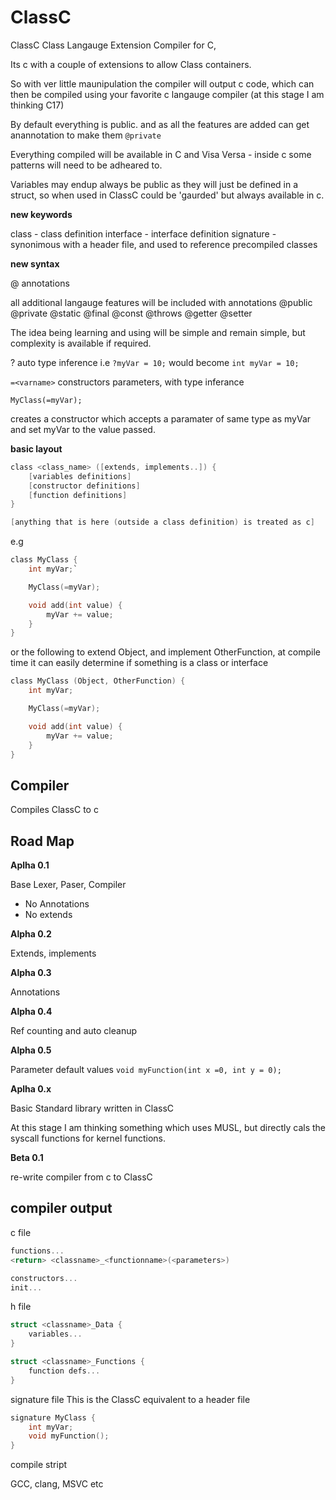 # ClassC
ClassC Class Langauge Extension Compiler for C, 

Its c with a couple of extensions to allow Class containers.

So with ver little maunipulation the compiler will output c code, which can then be compiled using your favorite c langauge compiler (at this stage I am thinking C17)

By default everything is public. and as all the features are added can get anannotation to make them `@private`

Everything compiled will be available in C and Visa Versa - inside c some patterns will need to be adheared to.

Variables may endup always be public as they will just be defined in a struct, so when used in ClassC could be 'gaurded' but always available in c.

**new keywords**

class - class definition
interface - interface definition
signature - synonimous with a header file, and used to reference precompiled classes

**new syntax**

@ annotations

all additional langauge features will be included with annotations
@public
@private
@static
@final
@const
@throws
@getter
@setter

The idea being learning and using will be simple and remain simple, but complexity is available if required.

? auto type inference
i.e
`?myVar = 10;` would become `int myVar = 10;`

`=<varname>` constructors parameters, with type inferance

`MyClass(=myVar);`

creates a constructor which accepts a paramater of same type as myVar and set myVar to the value passed.

**basic layout**

```c
class <class_name> ([extends, implements..]) {
    [variables definitions]
    [constructor definitions]
    [function definitions]
}

[anything that is here (outside a class definition) is treated as c]
```
e.g
```c
class MyClass {
    int myVar;`

    MyClass(=myVar);

    void add(int value) {
        myVar += value;
    }
}
```
or the following to extend Object, and implement OtherFunction,
at compile time it can easily determine if something is a class or interface
```c
class MyClass (Object, OtherFunction) {
    int myVar;

    MyClass(=myVar);

    void add(int value) {
        myVar += value;
    }
}
```


## Compiler ##

Compiles ClassC to c

## Road Map ##

**Aplha 0.1**

Base Lexer, Paser, Compiler
* No Annotations
* No extends

**Alpha 0.2**

Extends, implements

**Alpha 0.3**

Annotations

**Alpha 0.4**

Ref counting and auto cleanup

**Alpha 0.5**

Parameter default values
`void myFunction(int x =0, int y = 0);`

**Aplha 0.x**

Basic Standard library written in ClassC

At this stage I am thinking something which uses MUSL, but directly cals the syscall functions for kernel functions.

**Beta 0.1**

re-write compiler from c to ClassC

## compiler output ##

c file
```c
functions...
<return> <classname>_<functionname>(<parameters>)

constructors...
init...
```
h file
```c
struct <classname>_Data {
    variables...
}

struct <classname>_Functions {
    function defs...
}
```

signature file
This is the ClassC equivalent to a header file
```c
signature MyClass {
    int myVar;
    void myFunction();
}
```
compile stript

GCC, clang, MSVC etc